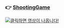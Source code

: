 ### 👉 [ShootingGame](/ShootingGame)

[![클릭하면 영상이 나옵니다!](https://img1.daumcdn.net/thumb/R1280x0/?scode=mtistory2&fname=https%3A%2F%2Fblog.kakaocdn.net%2Fdn%2FcuYZfs%2FbtrWJHYsCcg%2FJqXS9Prk9Ffart0Jv8THQK%2Fimg.png)](https://youtu.be/7QapzRM5sJ4)
